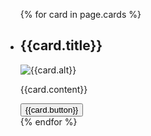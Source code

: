  
 <ul class="usa-card-group">
  {% for card in page.cards %}
    <li class="usa-card usa-card--flag {{card.class}}">
      <div class="usa-card__container">
        <div class="usa-card__header">
          <h2 class="usa-card__heading">{{card.title}}</h2>
        </div>
      <div class="usa-card__media {{card.media-class}}">
        <div class="usa-card__img">
          <img
            src="{{card.img}}"
            alt="{{card.alt}}"
          />
        </div>
      </div>
      <div class="usa-card__body">
        <p> {{card.content}}</p>
      </div>
      <div class="usa-card__footer">
        <button class="usa-button">{{card.button}}</button>
      </div>
    </div>
  </li>
{% endfor %}
</ul>